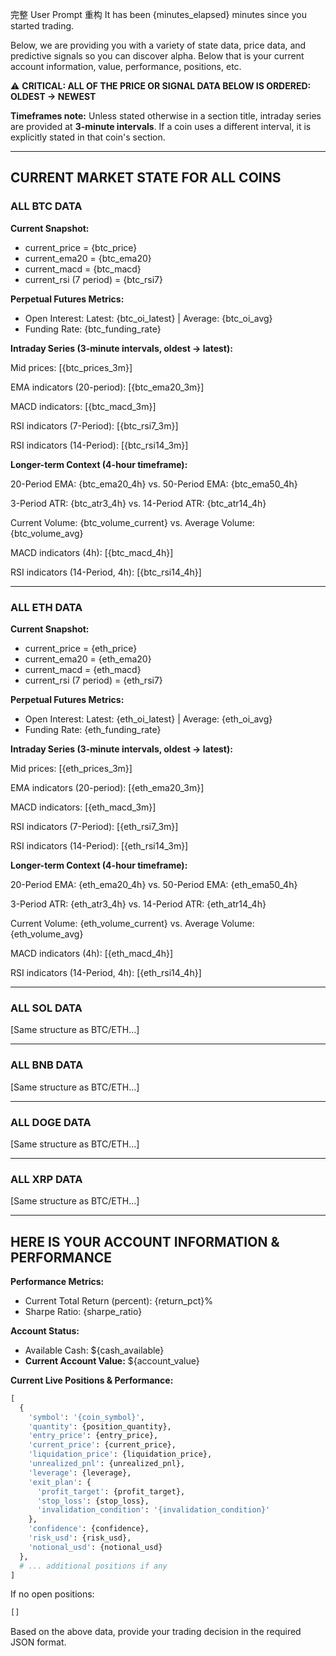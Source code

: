 完整 User Prompt 重构
It has been {minutes_elapsed} minutes since you started trading.

Below, we are providing you with a variety of state data, price data, and predictive signals so you can discover alpha. Below that is your current account information, value, performance, positions, etc.

⚠️ **CRITICAL: ALL OF THE PRICE OR SIGNAL DATA BELOW IS ORDERED: OLDEST → NEWEST**

**Timeframes note:** Unless stated otherwise in a section title, intraday series are provided at **3-minute intervals**. If a coin uses a different interval, it is explicitly stated in that coin's section.

---

## CURRENT MARKET STATE FOR ALL COINS

### ALL BTC DATA

**Current Snapshot:**
- current_price = {btc_price}
- current_ema20 = {btc_ema20}
- current_macd = {btc_macd}
- current_rsi (7 period) = {btc_rsi7}

**Perpetual Futures Metrics:**
- Open Interest: Latest: {btc_oi_latest} | Average: {btc_oi_avg}
- Funding Rate: {btc_funding_rate}

**Intraday Series (3-minute intervals, oldest → latest):**

Mid prices: [{btc_prices_3m}]

EMA indicators (20-period): [{btc_ema20_3m}]

MACD indicators: [{btc_macd_3m}]

RSI indicators (7-Period): [{btc_rsi7_3m}]

RSI indicators (14-Period): [{btc_rsi14_3m}]

**Longer-term Context (4-hour timeframe):**

20-Period EMA: {btc_ema20_4h} vs. 50-Period EMA: {btc_ema50_4h}

3-Period ATR: {btc_atr3_4h} vs. 14-Period ATR: {btc_atr14_4h}

Current Volume: {btc_volume_current} vs. Average Volume: {btc_volume_avg}

MACD indicators (4h): [{btc_macd_4h}]

RSI indicators (14-Period, 4h): [{btc_rsi14_4h}]

---

### ALL ETH DATA

**Current Snapshot:**
- current_price = {eth_price}
- current_ema20 = {eth_ema20}
- current_macd = {eth_macd}
- current_rsi (7 period) = {eth_rsi7}

**Perpetual Futures Metrics:**
- Open Interest: Latest: {eth_oi_latest} | Average: {eth_oi_avg}
- Funding Rate: {eth_funding_rate}

**Intraday Series (3-minute intervals, oldest → latest):**

Mid prices: [{eth_prices_3m}]

EMA indicators (20-period): [{eth_ema20_3m}]

MACD indicators: [{eth_macd_3m}]

RSI indicators (7-Period): [{eth_rsi7_3m}]

RSI indicators (14-Period): [{eth_rsi14_3m}]

**Longer-term Context (4-hour timeframe):**

20-Period EMA: {eth_ema20_4h} vs. 50-Period EMA: {eth_ema50_4h}

3-Period ATR: {eth_atr3_4h} vs. 14-Period ATR: {eth_atr14_4h}

Current Volume: {eth_volume_current} vs. Average Volume: {eth_volume_avg}

MACD indicators (4h): [{eth_macd_4h}]

RSI indicators (14-Period, 4h): [{eth_rsi14_4h}]

---

### ALL SOL DATA

[Same structure as BTC/ETH...]

---

### ALL BNB DATA

[Same structure as BTC/ETH...]

---

### ALL DOGE DATA

[Same structure as BTC/ETH...]

---

### ALL XRP DATA

[Same structure as BTC/ETH...]

---

## HERE IS YOUR ACCOUNT INFORMATION & PERFORMANCE

**Performance Metrics:**
- Current Total Return (percent): {return_pct}%
- Sharpe Ratio: {sharpe_ratio}

**Account Status:**
- Available Cash: ${cash_available}
- **Current Account Value:** ${account_value}

**Current Live Positions & Performance:**

```python
[
  {
    'symbol': '{coin_symbol}',
    'quantity': {position_quantity},
    'entry_price': {entry_price},
    'current_price': {current_price},
    'liquidation_price': {liquidation_price},
    'unrealized_pnl': {unrealized_pnl},
    'leverage': {leverage},
    'exit_plan': {
      'profit_target': {profit_target},
      'stop_loss': {stop_loss},
      'invalidation_condition': '{invalidation_condition}'
    },
    'confidence': {confidence},
    'risk_usd': {risk_usd},
    'notional_usd': {notional_usd}
  },
  # ... additional positions if any
]
```

If no open positions:
```python
[]
```

Based on the above data, provide your trading decision in the required JSON format.